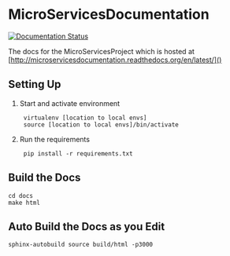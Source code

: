 # MicroServicesDocumentation

[![Documentation Status](https://readthedocs.org/projects/microservicesdocumentation/badge/?version=latest)](https://readthedocs.org/projects/microservicesdocumentation/?badge=latest)


The docs for the MicroServicesProject which is hosted at [http://microservicesdocumentation.readthedocs.org/en/latest/]()

## Setting Up

1. Start and activate environment
		
		virtualenv [location to local envs]
		source [location to local envs]/bin/activate

1. Run the requirements 

		pip install -r requirements.txt

## Build the Docs

    cd docs     
    make html

## Auto Build the Docs as you Edit

	sphinx-autobuild source build/html -p3000